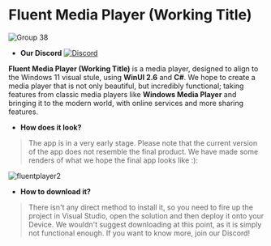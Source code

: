# Fluent Media Player (Working Title)
![Group 38](https://user-images.githubusercontent.com/74561130/129194987-6d4db866-a8b6-4f29-ba91-8816490d20f1.png)

- **Our Discord**
[![Discord](https://discord.com/api/guilds/872910570003791922/widget.png)](https://discord.gg/GQRYrrBMqd)

**Fluent Media Player (Working Title)** is a media player, designed to align to the Windows 11 visual stule, using **WinUI 2.6** and **C#**. We hope to create a media player that is not only beautiful, but incredibly functional; taking features from classic media players like **Windows Media Player** and bringing it to the modern world, with online services and more sharing features.

- **How does it look?**

> The app is in a very early stage. Please note that the current version of the app does not resemble the final product. We have made some renders of what we hope the final app looks like :):

![fluentplayer2](https://user-images.githubusercontent.com/74561130/129194847-2c2bf0cb-92f5-4bf4-818b-2e11afeab42d.png)

- **How to download it?**


> There isn't any direct method to install it, so you need to fire up the project in Visual Studio, open the solution and then deploy it onto your Device. We wouldn't suggest downloading at this point, as it is simply not functional enough. If you want to know more, join our Discord! 

